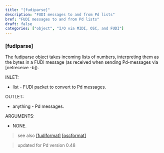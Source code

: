 ```yaml
---
title: "[fudiparse]"
description: "FUDI messages to and from Pd lists"
bref: "FUDI messages to and from Pd lists"
draft: false
categories: ["object", "I/O via MIDI, OSC, and FUDI"]
---
```


### [fudiparse]

The fudiparse object takes incoming lists of numbers, interpreting them as the bytes in a FUDI message (as received when sending Pd-messages via [netreceive -b]).

INLET:

- list - FUDI packet to convert to Pd messages.

OUTLET:

- anything - Pd messages.

ARGUMENTS:

- NONE.

> see also [[fudiformat]](../fudiformat) [[oscformat]](../oscformat) 

> updated for Pd version 0.48
 
